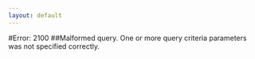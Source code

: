 ```yaml
---
layout: default
---
```


#Error: 2100
##Malformed query. One or more query criteria parameters was not specified correctly.

